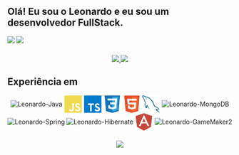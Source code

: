 ## Olá! Eu sou o Leonardo e eu sou um desenvolvedor FullStack.

<div>
  <a href = "https://www.linkedin.com/in/leonardo-vilasboas-de-oliveira-4223a6256/"><img height="25em" src="https://img.shields.io/badge/LinkedIn-0077B5?style=for-the-badge&logo=linkedin&logoColor=white" target="_blank"></a>
  <a href = "mailto:leonardovbdo25@gmail.com"><img height="25em" src="https://img.shields.io/badge/Gmail-D14836?style=for-the-badge&logo=gmail&logoColor=white"></a>  
</div>

###

<div align="center">
  <a href="https://github.com/leonardovbdo">
    <img height="150em" src="https://github-readme-streak-stats.herokuapp.com/?user=leonardovbdo&theme=tokyonight&hide_border=false"/>
    <img height="150em" src="https://github-readme-stats.vercel.app/api/top-langs/?username=leonardovbdo&layout=compact&theme=tokyonight&langs_count=6">
  </a>
</div>

## Experiência em

<div align="center" style="display: inline_block">
  <img align="center" alt="Leonardo-Java" height="40" width="40" src="https://cdn.jsdelivr.net/gh/devicons/devicon/icons/java/java-original.svg">
  <img align="center" alt="Leonardo-Js" height="40" width="40" src="https://raw.githubusercontent.com/devicons/devicon/master/icons/javascript/javascript-plain.svg">
  <img align="center" alt="Leonardo-Ts" height="40" width="40" src="https://raw.githubusercontent.com/devicons/devicon/master/icons/typescript/typescript-plain.svg">
  <img align="center" alt="Leonardo-CSS" height="40" width="40" src="https://raw.githubusercontent.com/devicons/devicon/master/icons/css3/css3-original.svg">
  <img align="center" alt="Leonardo-HTML" height="40" width="40" src="https://raw.githubusercontent.com/devicons/devicon/master/icons/html5/html5-original.svg">
  <img align="center" alt="Leonardo-MySql" height="40" width="40" src="https://raw.githubusercontent.com/devicons/devicon/master/icons/mysql/mysql-original.svg">
  <img align="center" alt="Leonardo-MongoDB" height="40" width="40" src="https://cdn.jsdelivr.net/gh/devicons/devicon/icons/mongodb/mongodb-original.svg">
  <img align="center" alt="Leonardo-Spring" height="40" width="40" src="https://cdn.jsdelivr.net/gh/devicons/devicon/icons/spring/spring-original.svg">
  <img align="center" alt="Leonardo-Hibernate" height="40" width="40" src="https://www.vectorlogo.zone/logos/hibernate/hibernate-icon.svg">
  <img align="center" alt="Leonardo-Angular" height="40" width="40" src="https://raw.githubusercontent.com/devicons/devicon/master/icons/angularjs/angularjs-plain.svg">
  <img align="center" alt="Leonardo-GameMaker2" height="40" width="40" src="https://www.svgrepo.com/show/373618/gamemaker2.svg">
</div>

###

<div align="center">
  <img height="300em" src="https://i.pinimg.com/originals/f5/8f/e8/f58fe8e19a7e25ddf0c459a3599261d6.gif">
</div>
